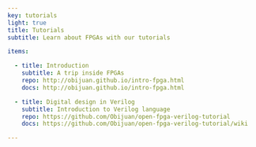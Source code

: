 ```yaml
---
key: tutorials
light: true
title: Tutorials
subtitle: Learn about FPGAs with our tutorials

items:

  - title: Introduction
    subtitle: A trip inside FPGAs
    repo: http://obijuan.github.io/intro-fpga.html
    docs: http://obijuan.github.io/intro-fpga.html

  - title: Digital design in Verilog
    subtitle: Introduction to Verilog language
    repo: https://github.com/Obijuan/open-fpga-verilog-tutorial
    docs: https://github.com/Obijuan/open-fpga-verilog-tutorial/wiki

---
```

